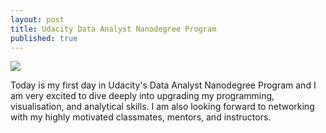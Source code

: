 ```yaml
---
layout: post
title: Udacity Data Analyst Nanodegree Program
published: true
---
```

![]({{site.baseurl}}/codeliftparent.github.io/images/nanodegree_pic.png)

Today is my first day in Udacity's Data Analyst Nanodegree Program and I am very excited to dive deeply into upgrading my programming, visualisation, and analytical skills. I am also looking forward to networking with my highly motivated classmates, mentors, and instructors.
